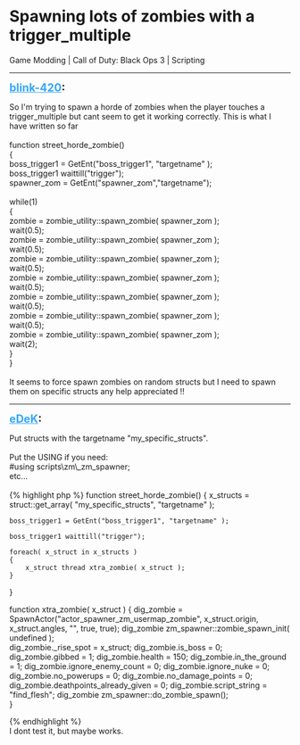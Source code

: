 # Spawning lots of zombies with a trigger_multiple
Game Modding | Call of Duty: Black Ops 3 | Scripting

---
<strong style="font-size: 1.4em;"><span style="text-decoration: underline;text-decoration-color: #34a7f9;"><span style="color:#34a7f9;">blink-420</span></span>:</strong>

<p>So I&#39;m trying to spawn a horde of zombies when the player touches a trigger_multiple but cant seem to get it working correctly. This is what I have written so far<br /><br />function street_horde_zombie()<br />{<br />boss_trigger1 = GetEnt(&quot;boss_trigger1&quot;, &quot;targetname&quot; );<br />boss_trigger1 waittill(&quot;trigger&quot;);<br />spawner_zom = GetEnt(&quot;spawner_zom&quot;,&quot;targetname&quot;);<br /><br />    while(1)<br />    {<br />    zombie = zombie_utility::spawn_zombie( spawner_zom );<br />    wait(0.5);<br />    zombie = zombie_utility::spawn_zombie( spawner_zom );<br />    wait(0.5);<br />    zombie = zombie_utility::spawn_zombie( spawner_zom );<br />    wait(0.5);<br />    zombie = zombie_utility::spawn_zombie( spawner_zom );<br />    wait(0.5);<br />    zombie = zombie_utility::spawn_zombie( spawner_zom );<br />    wait(0.5);<br />    zombie = zombie_utility::spawn_zombie( spawner_zom );<br />    wait(0.5);<br />    zombie = zombie_utility::spawn_zombie( spawner_zom );<br />    wait(2);<br />    }<br />}<br /><br />It seems to force spawn zombies on random structs but I need to spawn them on specific structs any help appreciated !!</p>

---
<strong style="font-size: 1.4em;"><span style="text-decoration: underline;text-decoration-color: #34a7f9;"><span style="color:#34a7f9;">eDeK</span></span>:</strong>

<p>Put structs with the targetname &quot;my_specific_structs&quot;.<br /><br />Put the USING if you need:<br />#using scripts\zm\_zm_spawner;<br />etc...<br /><br />{% highlight php %}
function street_horde_zombie()
{
    x_structs = struct::get_array( "my_specific_structs", "targetname" );

    boss_trigger1 = GetEnt("boss_trigger1", "targetname" );

    boss_trigger1 waittill("trigger");

    foreach( x_struct in x_structs )
    {    
        x_struct thread xtra_zombie( x_struct );                          
    }                
}

function xtra_zombie( x_struct )
{
    dig_zombie = SpawnActor("actor_spawner_zm_usermap_zombie", x_struct.origin, x_struct.angles, "", true, true);
    dig_zombie zm_spawner::zombie_spawn_init( undefined );    
    dig_zombie._rise_spot = x_struct;
    dig_zombie.is_boss = 0;
    dig_zombie.gibbed = 1;
    dig_zombie.health = 150;
    dig_zombie.in_the_ground = 1;
    dig_zombie.ignore_enemy_count = 0;
    dig_zombie.ignore_nuke = 0;
    dig_zombie.no_powerups = 0;
    dig_zombie.no_damage_points = 0;
    dig_zombie.deathpoints_already_given = 0;
    dig_zombie.script_string = "find_flesh";
    dig_zombie zm_spawner::do_zombie_spawn();      
}

{% endhighlight %}
<br />I dont test it, but maybe works.</p>
